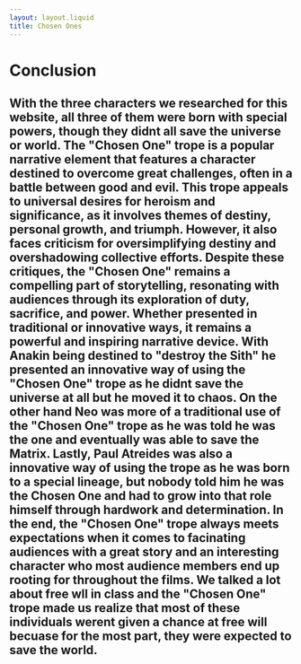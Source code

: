 ```yaml
---
layout: layout.liquid
title: Chosen Ones
---
```


# **Conclusion** #

## With the three characters we researched for this website, all three of them were born with special powers, though they didnt all save the universe or world. The "Chosen One" trope is a popular narrative element that features a character destined to overcome great challenges, often in a battle between good and evil. This trope appeals to universal desires for heroism and significance, as it involves themes of destiny, personal growth, and triumph. However, it also faces criticism for oversimplifying destiny and overshadowing collective efforts. Despite these critiques, the "Chosen One" remains a compelling part of storytelling, resonating with audiences through its exploration of duty, sacrifice, and power. Whether presented in traditional or innovative ways, it remains a powerful and inspiring narrative device. With Anakin being destined to "destroy the Sith" he presented an innovative way of using the "Chosen One" trope as he didnt save the universe at all but he moved it to chaos. On the other hand Neo was more of a traditional use of the "Chosen One" trope as he was told he was the one and eventually was able to save the Matrix. Lastly, Paul Atreides was also a innovative way of using the trope as he was born to a special lineage, but nobody told him he was the Chosen One and had to grow into that role himself through hardwork and determination. In the end, the "Chosen One" trope always meets expectations when it comes to facinating audiences with a great story and an interesting character who most audience members end up rooting for throughout the films. We talked a lot about free wll in class and the "Chosen One" trope made us realize that most of these individuals werent given a chance at free will becuase for the most part, they were expected to save the world. ##